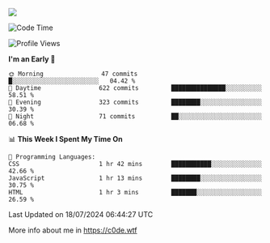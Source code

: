 <a href="https://wakatime.com"><img src="https://wakatime.com/share/@c0dezin/b7f18a7c-ab3a-40b8-8bc7-b1b7bf71f1d6.svg" /></a>

<!--START_SECTION:waka-->
![Code Time](http://img.shields.io/badge/Code%20Time-72%20hrs%2052%20mins-blue)

![Profile Views](http://img.shields.io/badge/Profile%20Views-0-blue)

**I'm an Early 🐤** 

```text
🌞 Morning                47 commits          █░░░░░░░░░░░░░░░░░░░░░░░░   04.42 % 
🌆 Daytime                622 commits         ███████████████░░░░░░░░░░   58.51 % 
🌃 Evening                323 commits         ████████░░░░░░░░░░░░░░░░░   30.39 % 
🌙 Night                  71 commits          ██░░░░░░░░░░░░░░░░░░░░░░░   06.68 % 
```


📊 **This Week I Spent My Time On** 

```text
💬 Programming Languages: 
CSS                      1 hr 42 mins        ███████████░░░░░░░░░░░░░░   42.66 % 
JavaScript               1 hr 13 mins        ████████░░░░░░░░░░░░░░░░░   30.75 % 
HTML                     1 hr 3 mins         ███████░░░░░░░░░░░░░░░░░░   26.59 % 
```


 Last Updated on 18/07/2024 06:44:27 UTC
<!--END_SECTION:waka-->

More info about me in https://c0de.wtf
